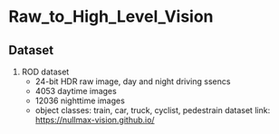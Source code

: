 # Raw_to_High_Level_Vision

## Dataset 
1. ROD dataset
   - 24-bit HDR raw image, day and night driving ssencs
   - 4053 daytime images
   - 12036 nighttime images
   - object classes: train, car, truck, cyclist, pedestrain
dataset link: https://nullmax-vision.github.io/
   
